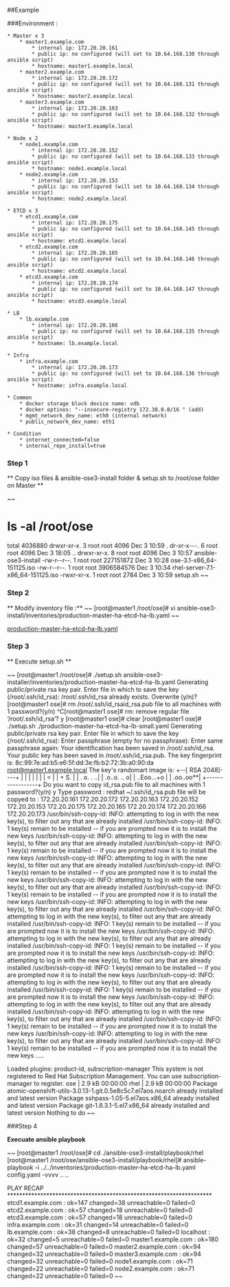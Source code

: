 ##Example 

###Environment :

```
* Master x 3 
	* master1.example.com
		* internal ip: 172.20.20.161
		* public ip: no configured (will set to 10.64.168.130 through ansible script)
		* hostname: master1.example.local
	* master2.example.com
		* internal ip: 172.20.20.172
		* public ip: no configured (will set to 10.64.168.131 through ansible script)
		* hostname: master2.example.local
	* master3.example.com
		* internal ip: 172.20.20.163
		* public ip: no configured (will set to 10.64.168.132 through ansible script)
		* hostname: master3.example.local
```
```
* Node x 2 
	* node1.example.com
		* internal ip: 172.20.20.152
		* public ip: no configured (will set to 10.64.168.133 through ansible script)
		* hostname: node1.example.local
	* node2.example.com
		* internal ip: 172.20.20.153
		* public ip: no configured (will set to 10.64.168.134 through ansible script)
		* hostname: node2.example.local
```
``` 
* ETCD x 3 
	* etcd1.example.com
		* internal ip: 172.20.20.175
		* public ip: no configured (will set to 10.64.168.145 through ansible script)
		* hostname: etcd1.example.local
	* etcd2.example.com
		* internal ip: 172.20.20.165
		* public ip: no configured (will set to 10.64.168.146 through ansible script)
		* hostname: etcd2.example.local
	* etcd3.example.com
		* internal ip: 172.20.20.174
		* public ip: no configured (will set to 10.64.168.147 through ansible script)
		* hostname: etcd3.example.local
```
``` 
* LB
	* lb.example.com
		* internal ip: 172.20.20.166
		* public ip: no configured (will set to 10.64.168.135 through ansible script)
		* hostname: lb.example.local
```
```		
* Infra
	* infra.example.com
		* internal ip: 172.20.20.173
		* public ip: no configured (will set to 10.64.168.136 through ansible script)
		* hostname: infra.example.local
```
```
* Common
	* docker storage block device name: vdb
	* docker optinos: "--insecure-registry 172.30.0.0/16 " (add)
    * mgmt_network_dev_name: eth0 (internal network)
    * public_network_dev_name: eth1		
```
```
* Condition
	* internet_connected=false
	* internal_repo_install=true
```


### Step 1
** Copy iso files & ansible-ose3-install folder & setup.sh to /root/ose folder on Master **

~~
# ls -al /root/ose
total 4036880
drwxr-xr-x. 3 root root       4096 Dec  3 10:59 .
dr-xr-x---. 6 root root       4096 Dec  3 18:05 ..
drwxr-xr-x. 8 root root       4096 Dec  3 10:57 ansible-ose3-install
-rw-r--r--. 1 root root  227151872 Dec  3 10:28 ose-3.1-x86_64-151125.iso
-rw-r--r--. 1 root root 3906584576 Dec  3 10:34 rhel-server-7.1-x86_64-151125.iso
-rwxr-xr-x. 1 root root       2784 Dec  3 10:59 setup.sh 
~~

### Step 2
** Modify inventory file :** 
~~
[root@master1 /root/ose]# vi ansible-ose3-install/inventories/production-master-ha-etcd-ha-lb.yaml
~~

[production-master-ha-etcd-ha-lb.yaml](https://github.com/Jooho/ansible-ose3-install/blob/master/inventories/production-master-ha-etcd-ha-lb.yaml)


### Step 3 
** Execute setup.sh **

~~
[root@master1 /root/ose]# ./setup.sh  ansible-ose3-installer/inventories/production-master-ha-etcd-ha-lb.yaml
Generating public/private rsa key pair.
Enter file in which to save the key (/root/.ssh/id_rsa):
/root/.ssh/id_rsa already exists.
Overwrite (y/n)?
[root@master1 ose]# rm /root/.ssh/id_rsaid_rsa.pub file to all machines with 1 password?(y/n) ^C[root@master1 ose]#
rm: remove regular file ‘/root/.ssh/id_rsa’? y
[root@master1 ose]# clear
[root@master1 ose]# ./setup.sh  ./production-master-ha-etcd-ha-lb-small.yaml
Generating public/private rsa key pair.
Enter file in which to save the key (/root/.ssh/id_rsa):
Enter passphrase (empty for no passphrase):
Enter same passphrase again:
Your identification has been saved in /root/.ssh/id_rsa.
Your public key has been saved in /root/.ssh/id_rsa.pub.
The key fingerprint is:
8c:99:7e:ad:b5:e6:5f:dd:3e:fb:b2:72:3b:a0:90:da root@master1.example.local
The key's randomart image is:
+--[ RSA 2048]----+
|                 |
|                 |
|                 |
|       =         |
|      + S.       |
|     .  o.  .  ..|
|      .o..o. .. o|
|      ..Eoo...+o |
|        .oo..oo**|
+-----------------+
Do you want to copy id_rsa.pub file to all machines with 1 password?(y/n) y
Type password : redhat
~/.ssh/id_rsa.pub file will be copyed to :
172.20.20.161
172.20.20.172
172.20.20.163
172.20.20.152
172.20.20.153
172.20.20.175
172.20.20.165
172.20.20.174
172.20.20.166
172.20.20.173
/usr/bin/ssh-copy-id: INFO: attempting to log in with the new key(s), to filter out any that are already installed
/usr/bin/ssh-copy-id: INFO: 1 key(s) remain to be installed -- if you are prompted now it is to install the new keys
/usr/bin/ssh-copy-id: INFO: attempting to log in with the new key(s), to filter out any that are already installed
/usr/bin/ssh-copy-id: INFO: 1 key(s) remain to be installed -- if you are prompted now it is to install the new keys
/usr/bin/ssh-copy-id: INFO: attempting to log in with the new key(s), to filter out any that are already installed
/usr/bin/ssh-copy-id: INFO: 1 key(s) remain to be installed -- if you are prompted now it is to install the new keys
/usr/bin/ssh-copy-id: INFO: attempting to log in with the new key(s), to filter out any that are already installed
/usr/bin/ssh-copy-id: INFO: 1 key(s) remain to be installed -- if you are prompted now it is to install the new keys
/usr/bin/ssh-copy-id: INFO: attempting to log in with the new key(s), to filter out any that are already installed
/usr/bin/ssh-copy-id: INFO: attempting to log in with the new key(s), to filter out any that are already installed
/usr/bin/ssh-copy-id: INFO: 1 key(s) remain to be installed -- if you are prompted now it is to install the new keys
/usr/bin/ssh-copy-id: INFO: attempting to log in with the new key(s), to filter out any that are already installed
/usr/bin/ssh-copy-id: INFO: 1 key(s) remain to be installed -- if you are prompted now it is to install the new keys
/usr/bin/ssh-copy-id: INFO: attempting to log in with the new key(s), to filter out any that are already installed
/usr/bin/ssh-copy-id: INFO: 1 key(s) remain to be installed -- if you are prompted now it is to install the new keys
/usr/bin/ssh-copy-id: INFO: attempting to log in with the new key(s), to filter out any that are already installed
/usr/bin/ssh-copy-id: INFO: 1 key(s) remain to be installed -- if you are prompted now it is to install the new keys
/usr/bin/ssh-copy-id: INFO: attempting to log in with the new key(s), to filter out any that are already installed
/usr/bin/ssh-copy-id: INFO: attempting to log in with the new key(s), to filter out any that are already installed
/usr/bin/ssh-copy-id: INFO: 1 key(s) remain to be installed -- if you are prompted now it is to install the new keys
/usr/bin/ssh-copy-id: INFO: attempting to log in with the new key(s), to filter out any that are already installed
/usr/bin/ssh-copy-id: INFO: 1 key(s) remain to be installed -- if you are prompted now it is to install the new keys
.....

Loaded plugins: product-id, subscription-manager
This system is not registered to Red Hat Subscription Management. You can use subscription-manager to register.
ose                                                                                                                                                                                                                                                    | 2.9 kB  00:00:00
rhel                                                                                                                                                                                                                                                   | 2.9 kB  00:00:00
Package atomic-openshift-utils-3.0.13-1.git.0.5e8c5c7.el7aos.noarch already installed and latest version
Package sshpass-1.05-5.el7aos.x86_64 already installed and latest version
Package git-1.8.3.1-5.el7.x86_64 already installed and latest version
Nothing to do
~~


###Step 4

**Execuate ansible playbook**

~~
[root@master1 /root/ose]# cd ./ansible-ose3-install/playbook/rhel
[root@master1 /root/ose/ansible-ose3-install/playbook/rhel]# ansible-playbook -i ../../inventories/production-master-ha-etcd-ha-lb.yaml config.yaml -vvvv
..
..

PLAY RECAP ********************************************************************
etcd1.example.com          : ok=147  changed=38   unreachable=0    failed=0
etcd2.example.com          : ok=57   changed=18   unreachable=0    failed=0
etcd3.example.com          : ok=57   changed=18   unreachable=0    failed=0
infra.example.com          : ok=31   changed=14   unreachable=0    failed=0
lb.example.com             : ok=38   changed=8    unreachable=0    failed=0
localhost                  : ok=32   changed=5    unreachable=0    failed=0
master1.example.com        : ok=180  changed=57   unreachable=0    failed=0
master2.example.com        : ok=94   changed=32   unreachable=0    failed=0
master3.example.com        : ok=94   changed=32   unreachable=0    failed=0
node1.example.com          : ok=71   changed=22   unreachable=0    failed=0
node2.example.com          : ok=71   changed=22   unreachable=0    failed=0
~~



